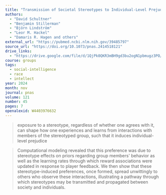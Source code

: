 ```yaml
---
title: "Transmission of Societal Stereotypes to Individual-Level Prejudice Through Instrumental Learning"
authors:
  - "David Schultner"
  - "Benjamin Stillerman"
  - "Björn Lindström"
  - "Leor M. Hackel"
  - "Damaris R. Hagen and others"
external_url: "https://pubmed.ncbi.nlm.nih.gov/39485797"
source_url: "https://doi.org/10.1073/pnas.2414518121"
drive_links:
  - "https://drive.google.com/file/d/1QjPk0QKR3mBH9gd3bu2ogN1pbmugz3PO/view?usp=drivesdk"
course: groups
tags:
  - social-intelligence
  - race
  - intellect
year: 2024
month: nov
journal: pnas
volume: 121
number: 45
pages: 7
openalexid: W4403976632
---
```


> exposure to a stereotype, regardless of whether one agrees with it, can shape how one experiences and learns from interactions with members of the stereotyped group, such that it induces individual-level prejudice

> Computational modeling revealed that this preference was due to stereotype effects on priors regarding group members' behavior as well as the learning rates through which reward associations were updated in response to player feedback.
> We then show that these stereotype-induced preferences, once formed, spread unwittingly to others who observe these interactions, illustrating a pathway through which stereotypes may be transmitted and propagated between society and individuals.

